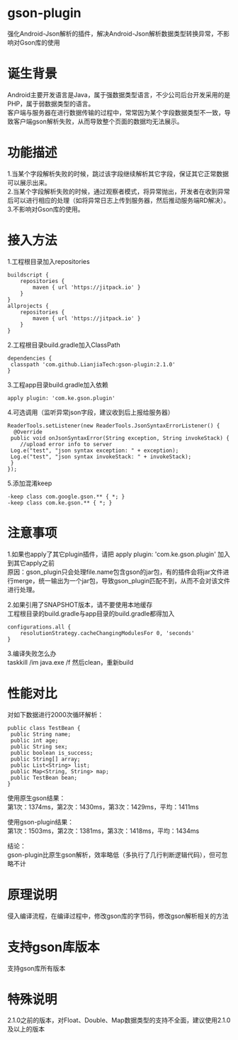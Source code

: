 # gson-plugin
强化Android-Json解析的插件，解决Android-Json解析数据类型转换异常，不影响对Gson库的使用

# 诞生背景
Android主要开发语言是Java，属于强数据类型语言，不少公司后台开发采用的是PHP，属于弱数据类型的语言。  
客户端与服务器在进行数据传输的过程中，常常因为某个字段数据类型不一致，导致客户端gson解析失败，从而导致整个页面的数据均无法展示。

# 功能描述
1.当某个字段解析失败的时候，跳过该字段继续解析其它字段，保证其它正常数据可以展示出来。  
2.当某个字段解析失败的时候，通过观察者模式，将异常抛出，开发者在收到异常后可以进行相应的处理（如将异常日志上传到服务器，然后推动服务端RD解决）。  
3.不影响对Gson库的使用。

# 接入方法
1.工程根目录加入repositories
```
buildscript {
    repositories {
        maven { url 'https://jitpack.io' }
    }
}
allprojects {
    repositories {
        maven { url 'https://jitpack.io' }
    }
}
```
2.工程根目录build.gradle加入ClassPath  
```
dependencies {
 classpath 'com.github.LianjiaTech:gson-plugin:2.1.0'
}
```
3.工程app目录build.gradle加入依赖  
```
apply plugin: 'com.ke.gson.plugin'
```
4.可选调用（监听异常json字段，建议收到后上报给服务器）
```
ReaderTools.setListener(new ReaderTools.JsonSyntaxErrorListener() {
  @Override
 public void onJsonSyntaxError(String exception, String invokeStack) {
    //upload error info to server
 Log.e("test", "json syntax exception: " + exception);
 Log.e("test", "json syntax invokeStack: " + invokeStack);
 }
});
```
5.添加混淆keep
```
-keep class com.google.gson.** { *; }
-keep class com.ke.gson.** { *; }
```
# 注意事项
1.如果也apply了其它plugin插件，请把 apply plugin: 'com.ke.gson.plugin' 加入到其它apply之前  
原因：gson_plugin只会处理file.name包含gson的jar包，有的插件会将jar文件进行merge，统一输出为一个jar包，导致gson_plugin匹配不到，从而不会对该文件进行处理。  

2.如果引用了SNAPSHOT版本，请不要使用本地缓存  
工程根目录的build.gradle与app目录的build.gradle都得加入  
```
configurations.all {
    resolutionStrategy.cacheChangingModulesFor 0, 'seconds'
}
```  

3.编译失败怎么办  
taskkill /im java.exe /f  然后clean，重新build  

# 性能对比  
对如下数据进行2000次循环解析：
```
public class TestBean {
 public String name;
 public int age;
 public String sex;
 public boolean is_success;
 public String[] array;
 public List<String> list;
 public Map<String, String> map;
 public TestBean bean;
}
```
使用原生gson结果：  
第1次：1374ms，第2次：1430ms，第3次：1429ms，平均：1411ms  

使用gson-plugin结果：  
第1次：1503ms，第2次：1381ms，第3次：1418ms，平均：1434ms  

结论：  
gson-plugin比原生gson解析，效率略低（多执行了几行判断逻辑代码），但可忽略不计

# 原理说明
侵入编译流程，在编译过程中，修改gson库的字节码，修改gson解析相关的方法

# 支持gson库版本
支持gson库所有版本

# 特殊说明  
2.1.0之前的版本，对Float、Double、Map数据类型的支持不全面，建议使用2.1.0及以上的版本

